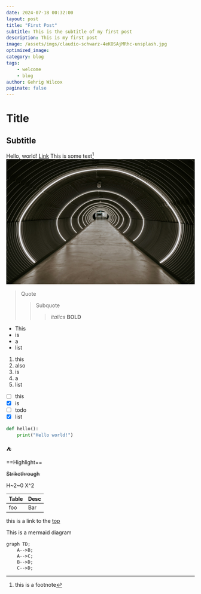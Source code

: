 ```yaml
---
date: 2024-07-18 00:32:00
layout: post
title: "First Post"
subtitle: This is the subtitle of my first post
description: This is my first post
image: /assets/imgs/claudio-schwarz-4eKOSAjMRhc-unsplash.jpg
optimized_image:
category: blog
tags:
    - welcome
    - blog
author: Gehrig Wilcox
paginate: false
---
```

# Title
## Subtitle
Hello, world! [Link](https://github.com/gehrigwilcox/)
This is some text[^1]
![](/assets/imgs/claudio-schwarz-4eKOSAjMRhc-unsplash.jpg)

> Quote
>> Subquote
>>> *italics* **BOLD**

- This
- is
- a
- list

1. this
2. also
3. is
4. a
5. list

- [ ] this
- [x] is
- [ ] todo
- [x] list

```python
def hello():
    print("Hello world!")
```

:tent:

==Highlight==

~~Strikethrough~~

H~2~0
X^2

| Table | Desc |
| --- | --- |
| foo | Bar |

this is a link to the [top](#title)

This is a mermaid diagram
```mermaid
graph TD;
    A-->B;
    A-->C;
    B-->D;
    C-->D;
```

[^1]: this is a footnote